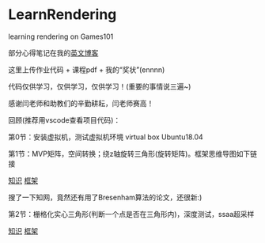 # LearnRendering

learning rendering on Games101


部分心得笔记在我的[英文博客](http://keneyr.com/)


这里上传作业代码 + 课程pdf + 我的“奖状”(ennnn)


代码仅供学习，仅供学习，仅供学习！(重要的事情说三遍~)


感谢闫老师和助教们的辛勤耕耘，闫老师赛高！


回顾(推荐用vscode查看项目代码)：

第0节：安装虚拟机，测试虚拟机环境 virtual box Ubuntu18.04

第1节：MVP矩阵，空间转换；绕z轴旋转三角形(旋转矩阵)。框架思维导图如下链接

[知识](https://naotu.baidu.com/file/00108778255ff26980fb41fb49a14443)
[框架](https://naotu.baidu.com/file/7beebb6492a43cd23b28bdac9bdf0253)

搜了一下知网，竟然还有用了Bresenham算法的论文，还很新:)

第2节：栅格化实心三角形(判断一个点是否在三角形内)，深度测试，ssaa超采样

[知识]()
[框架]()

